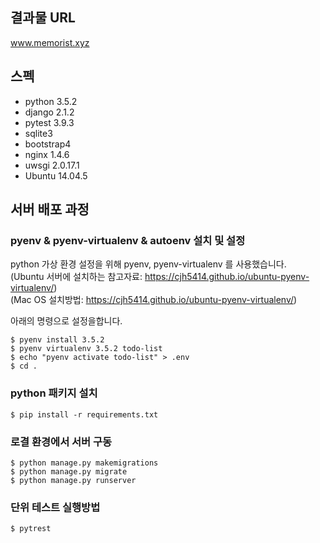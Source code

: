 ## 결과물 URL
www.memorist.xyz

## 스펙
- python 3.5.2
- django 2.1.2
- pytest 3.9.3
- sqlite3
- bootstrap4
- nginx 1.4.6 
- uwsgi 2.0.17.1
- Ubuntu 14.04.5

## 서버 배포 과정

### pyenv & pyenv-virtualenv & autoenv 설치 및 설정  

python 가상 환경 설정을 위해 pyenv, pyenv-virtualenv 를 사용했습니다.  
(Ubuntu 서버에 설치하는 참고자료: https://cjh5414.github.io/ubuntu-pyenv-virtualenv/)  
(Mac OS 설치방법: https://cjh5414.github.io/ubuntu-pyenv-virtualenv/)

아래의 명령으로 설정을합니다.   
```
$ pyenv install 3.5.2
$ pyenv virtualenv 3.5.2 todo-list
$ echo "pyenv activate todo-list" > .env
$ cd .
```  

### python 패키지 설치  

```
$ pip install -r requirements.txt
```  

### 로결 환경에서 서버 구동  

```
$ python manage.py makemigrations
$ python manage.py migrate
$ python manage.py runserver
```

### 단위 테스트 실행방법  
```
$ pytrest
```
